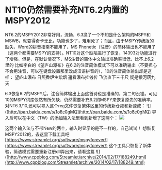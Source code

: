 # NT10仍然需要补充NT6.2内置的MSPY2012

NT6.2的MSPY2012非常好用，流畅，6.3换了一个不知是什么架构的MSPY和MSWB，就变得奇卡无比，功能也少了，难用死了；而且，由于MSPY传统版的缺失，Word的拼音指南不能用了，MS Phonetic（注音）的简体输出也不能用了（这两个都需要MSPY的支持）。NT10对这个缺陷进行了恢复，14393对功能进行了增强。但是，在默认情况下，MS注音的简体中文输出准确率很低，比不上6.2里的 比如李白的《望庐山瀑布》在6.2的注音简体模式下可以准确输出（不要担心不会用注音，可以在键盘设置那里改成汉语拼音的），10的注音简体输出却是这样： 望庐山瀑布 日照香炉生紫烟 遥看瀑布挂钱传 飞流直下三千尺 疑是银河落九天

6.3恢复6.2的MSPY后，注音简体输出上面这首诗也是准确的，第二句没错。可见10的MSPY词库依然有所欠缺，仍然需要补充6.2的MSPY来恢复原先的准确率。 对NT6.3/10,还可以导入这个reg文件恢复繁体区里的传统新仓颉和新速成： !\[\]\([http://pan.baidu.com/s/1o8e0gMQ](http://pan.baidu.com/s/1o8e0gMQ) 导入后可以在中文（TW）的添加输入法里看到新增了这两个： ![](https://wvbarchive.s3-ap-northeast-1.amazonaws.com/4895901482/3379ce763912b31b3d69352d8f18367adbb4e1a7.jpg)

这两个输入法与不带New的两个，输入时显示的是不一样的，自己试试！ 想恢复MSPY2012的，去这里下载工具吧 [https://www.streamlet.org/software/mspyforever/](https://www.streamlet.org/software/mspyforever/) 这个工具只恢复了新体验，简洁模式需要重新注册dll弄出来，请看这篇 !\[\]\([http://www.cppblog.com/Streamlet/archive/2014/02/17/188249.html](http://www.cppblog.com/Streamlet/archive/2014/02/17/188249.html)


